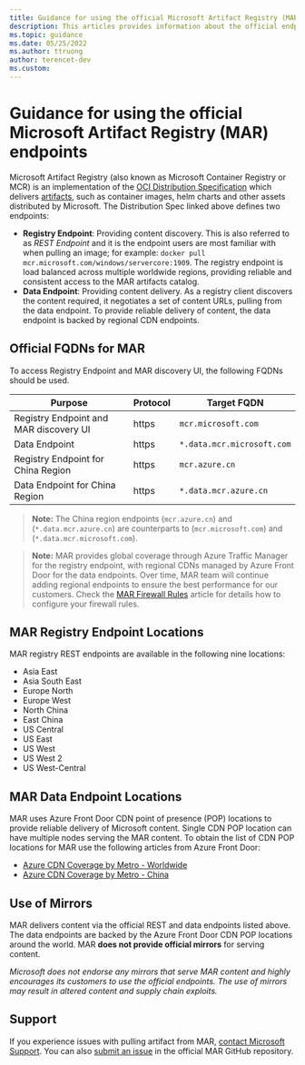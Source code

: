 ```yaml
---
title: Guidance for using the official Microsoft Artifact Registry (MAR) endpoints
description: This articles provides information about the official endpoints of Microsoft Artifact Registry (MAR) and provides guidance how to use the REST and CDN endpoints to pull official Microsoft artifacts around the world.
ms.topic: guidance
ms.date: 05/25/2022
ms.author: ttruong
author: terencet-dev
ms.custom:
---
```



# Guidance for using the official Microsoft Artifact Registry (MAR) endpoints

Microsoft Artifact Registry (also known as Microsoft Container Registry or MCR) is an implementation of the [OCI Distribution Specification][oci-spec] which delivers [artifacts][oci-artifacts], such as container images, helm charts and other assets distributed by Microsoft. The Distribution Spec linked above defines two endpoints:

- **Registry Endpoint**: Providing content discovery. This is also referred to as *REST Endpoint* and it is the endpoint users are most familiar with when pulling an image; for example: `docker pull mcr.microsoft.com/windows/servercore:1909`. The registry endpoint is load balanced across multiple worldwide regions, providing reliable and consistent access to the MAR artifacts catalog.
- **Data Endpoint**: Providing content delivery. As a registry client discovers the content required, it negotiates a set of content URLs, pulling from the data endpoint. To provide reliable delivery of content, the data endpoint is backed by regional CDN endpoints.

## Official FQDNs for MAR

To access Registry Endpoint and MAR discovery UI, the following FQDNs should be used.

| Purpose | Protocol | Target FQDN |
| - | - | - |
| Registry Endpoint and MAR discovery UI | https | `mcr.microsoft.com` |
| Data Endpoint | https | `*.data.mcr.microsoft.com` |
| Registry Endpoint for China Region | https | `mcr.azure.cn` |
| Data Endpoint for China Region | https | `*.data.mcr.azure.cn` |

> **Note:** The China region endpoints (`mcr.azure.cn`) and (`*.data.mcr.azure.cn`) are counterparts to (`mcr.microsoft.com`) and (`*.data.mcr.microsoft.com`).

> **Note:** MAR provides global coverage through Azure Traffic Manager for the registry endpoint, with regional CDNs managed by Azure Front Door for the data endpoints.
> Over time, MAR team will continue adding regional endpoints to ensure the best performance for our customers. Check the [MAR Firewall Rules][mcr-firewall-rules] article for details how to configure your firewall rules.

## MAR Registry Endpoint Locations

MAR registry REST endpoints are available in the following nine locations:

- Asia East
- Asia South East
- Europe North
- Europe West
- North China
- East China
- US Central
- US East
- US West
- US West 2
- US West-Central


## MAR Data Endpoint Locations

MAR uses Azure Front Door CDN point of presence (POP) locations to provide reliable delivery of Microsoft content. Single CDN POP location can have multiple nodes serving the MAR content. To obtain the list of CDN POP locations for MAR use the following articles from Azure Front Door:

- [Azure CDN Coverage by Metro - Worldwide][azure-cdn]
- [Azure CDN Coverage by Metro - China][azure-cdn-china]

## Use of Mirrors

MAR delivers content via the official REST and data endpoints listed above. The data endpoints are backed by the Azure Front Door CDN POP locations around the world. MAR **does not provide official mirrors** for serving content.

*Microsoft does not endorse any mirrors that serve MAR content and highly encourages its customers to use the official endpoints. The use of mirrors may result in altered content and supply chain exploits.*

## Support

If you experience issues with pulling artifact from MAR, [contact Microsoft Support](https://azure.microsoft.com/support/create-ticket/). You can also [submit an issue](https://github.com/microsoft/containerregistry/issues/new) in the official MAR GitHub repository.

[azure-cdn]:            https://docs.microsoft.com/azure/cdn/cdn-pop-locations
[azure-cdn-china]:      https://docs.azure.cn/cdn/cdn-pops
[oci-spec]:             https://github.com/opencontainers/distribution-spec
[oci-artifacts]:        https://github.com/opencontainers/artifacts
[mcr-firewall-rules]:   client-firewall-rules.md
